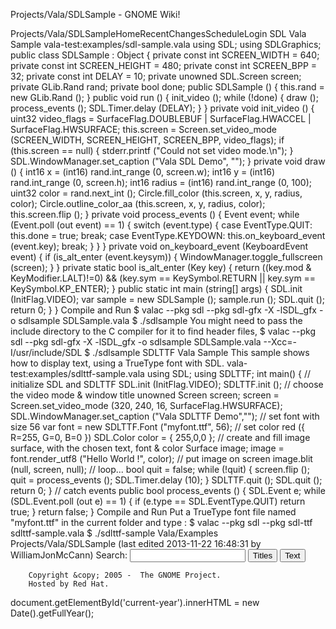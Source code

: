 Projects/Vala/SDLSample - GNOME Wiki!
<!--
var search_hint = "Search";
//-->
	   
	    
Projects/Vala/SDLSampleHomeRecentChangesScheduleLogin
SDL Vala Sample
vala-test:examples/sdl-sample.vala using SDL;
using SDLGraphics;
public class SDLSample : Object {
    private const int SCREEN_WIDTH = 640;
    private const int SCREEN_HEIGHT = 480;
    private const int SCREEN_BPP = 32;
    private const int DELAY = 10;
    private unowned SDL.Screen screen;
    private GLib.Rand rand;
    private bool done;
    public SDLSample () {
        this.rand = new GLib.Rand ();
    }
    public void run () {
        init_video ();
        while (!done) {
            draw ();
            process_events ();
            SDL.Timer.delay (DELAY);
        }
    }
    private void init_video () {
        uint32 video_flags = SurfaceFlag.DOUBLEBUF
                           | SurfaceFlag.HWACCEL
                           | SurfaceFlag.HWSURFACE;
        this.screen = Screen.set_video_mode (SCREEN_WIDTH, SCREEN_HEIGHT,
                                             SCREEN_BPP, video_flags);
        if (this.screen == null) {
            stderr.printf ("Could not set video mode.\n");
        }
        SDL.WindowManager.set_caption ("Vala SDL Demo", "");
    }
    private void draw () {
        int16 x = (int16) rand.int_range (0, screen.w);
        int16 y = (int16) rand.int_range (0, screen.h);
        int16 radius = (int16) rand.int_range (0, 100);
        uint32 color = rand.next_int ();
        Circle.fill_color (this.screen, x, y, radius, color);
        Circle.outline_color_aa (this.screen, x, y, radius, color);
        this.screen.flip ();
    }
    private void process_events () {
        Event event;
        while (Event.poll (out event) == 1) {
            switch (event.type) {
            case EventType.QUIT:
                this.done = true;
                break;
            case EventType.KEYDOWN:
                this.on_keyboard_event (event.key);
                break;
            }
        }
    }
    private void on_keyboard_event (KeyboardEvent event) {
        if (is_alt_enter (event.keysym)) {
            WindowManager.toggle_fullscreen (screen);
        }
    }
    private static bool is_alt_enter (Key key) {
        return ((key.mod & KeyModifier.LALT)!=0)
            && (key.sym == KeySymbol.RETURN
                    || key.sym == KeySymbol.KP_ENTER);
    }
    public static int main (string[] args) {
        SDL.init (InitFlag.VIDEO);
        var sample = new SDLSample ();
        sample.run ();
        SDL.quit ();
        return 0;
    }
}
Compile and Run
$ valac --pkg sdl --pkg sdl-gfx -X -lSDL_gfx -o sdlsample SDLSample.vala
$ ./sdlsample You might need to pass the include directory to the C compiler for it to find header files, $ valac --pkg sdl --pkg sdl-gfx -X -lSDL_gfx -o sdlsample SDLSample.vala --Xcc=-I/usr/include/SDL
$ ./sdlsample
SDLTTF Vala Sample
This sample shows how to display text, using a TrueType font with SDL. vala-test:examples/sdlttf-sample.vala using SDL;
using SDLTTF;
int main()
{
           // initialize SDL and SDLTTF
        SDL.init (InitFlag.VIDEO);
        SDLTTF.init ();
           // choose the video mode & window title
        unowned Screen screen;
        screen = Screen.set_video_mode (320, 240, 16, SurfaceFlag.HWSURFACE);
        SDL.WindowManager.set_caption ("Vala SDLTTF Demo","");
           // set font with size 56
        var font = new SDLTTF.Font ("myfont.ttf", 56);
           // set color red ({ R=255, G=0, B=0 })
        SDL.Color color = { 255,0,0 };
           // create and fill image surface, with the chosen text, font & color
        Surface image;
        image = font.render_utf8 ("Hello World !", color);
           // put image on screen
        image.blit (null, screen, null);
           // loop...
        bool quit = false;
        while (!quit)
        {
                screen.flip ();
                quit = process_events ();
                SDL.Timer.delay (10);
        }
        SDLTTF.quit ();
        SDL.quit ();
        return 0;
}
   // catch events
public bool process_events ()
{
        SDL.Event e;
        while (SDL.Event.poll (out e) == 1)
        {
                if (e.type == SDL.EventType.QUIT)
                 return true;
        }
        return false;
}
Compile and Run
Put a TrueType font file named "myfont.ttf" in the current folder and type : $ valac --pkg sdl --pkg sdl-ttf sdlttf-sample.vala
$ ./sdlttf-sample Vala/Examples Projects/Vala/SDLSample  (last edited 2013-11-22 16:48:31 by WilliamJonMcCann)
Search:
<input id="searchinput" type="text" name="value" value="" size="20"
    onfocus="searchFocus(this)" onblur="searchBlur(this)"
    onkeyup="searchChange(this)" onchange="searchChange(this)" alt="Search">
<input id="titlesearch" name="titlesearch" type="submit"
    value="Titles" alt="Search Titles">
<input id="fullsearch" name="fullsearch" type="submit"
    value="Text" alt="Search Full Text">
<!--// Initialize search form
var f = document.getElementById('searchform');
f.getElementsByTagName('label')[0].style.display = 'none';
var e = document.getElementById('searchinput');
searchChange(e);
searchBlur(e);
//-->
        Copyright &copy; 2005 -  The GNOME Project.
        Hosted by Red Hat.
  document.getElementById('current-year').innerHTML = new Date().getFullYear();
